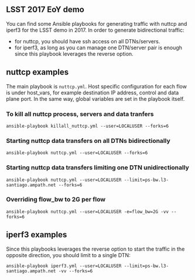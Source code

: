 
## LSST 2017 EoY demo

You can find some Ansible playbooks for generating traffic with nuttcp and iperf3 for the LSST demo in 2017. In order to generate bidirectional traffic:

- for nuttcp, you should have ssh access on all DTNs/servers.
- for iperf3, as long as you can manage one DTN/server pair is enough since this playbook leverages the reverse option.

## nuttcp examples

The main playbook is `nuttcp.yml`. Host specific configuration for each flow is under host_vars, for example destination IP address, control and data plane port. In the same way, global variables are set in the playbook itself.

### To kill all nuttcp process, servers and data tranfers

```
ansible-playbook killall_nuttcp.yml --user=LOCALUSER --forks=6
```

### Starting nuttcp data transfers on all DTNs bidirectionally

```
ansible-playbook nuttcp.yml --user=LOCALUSER --forks=6
```

### Starting nuttcp data transfers limiting one DTN unidirectionally

```
ansible-playbook nuttcp.yml --user=LOCALUSER --limit=ps-bw.l3-santiago.ampath.net --forks=6
```

### Overriding flow_bw to 2G per flow

```
ansible-playbook nuttcp.yml --user=LOCALUSER -e=flow_bw=2G -vv --forks=6
```

## iperf3 examples

Since this playbooks leverages the reverse option to start the traffic in the opposite direction, you should limit to a single DTN:

```
ansible-playbook iperf3.yml --user=LOCALUSER --limit=ps-bw.l3-santiago.ampath.net -vv --forks=6
```


